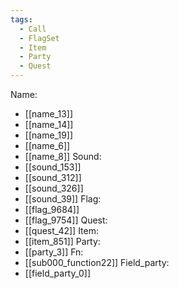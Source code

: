 ```yaml
---
tags:
  - Call
  - FlagSet
  - Item
  - Party
  - Quest
---
```

Name:
- [[name_13]]
- [[name_14]]
- [[name_19]]
- [[name_6]]
- [[name_8]]
Sound:
- [[sound_153]]
- [[sound_312]]
- [[sound_326]]
- [[sound_39]]
Flag:
- [[flag_9684]]
- [[flag_9754]]
Quest:
- [[quest_42]]
Item:
- [[item_851]]
Party:
- [[party_3]]
Fn:
- [[sub000_function22]]
Field_party:
- [[field_party_0]]

